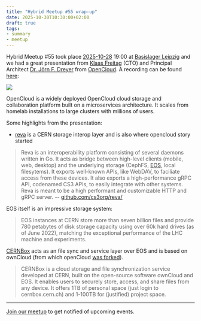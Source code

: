 ```yaml
---
title: "Hybrid Meetup #55 wrap-up"
date: 2025-10-30T10:30:00+02:00
draft: true
tags:
- summary
- meetup
---
```


Hybrid Meetup #55 took place
[2025-10-28](https://www.meetup.com/de-de/leipzig-golang/events/305626267) 19:00 at
[Basislager Leipzig](https://basislager.co) and we had a great presentation from
[Klaas Freitag](https://www.linkedin.com/in/klaasf/) (CTO) and Principal Architect
[Dr. Jörn F. Dreyer](https://www.xing.com/profile/Joern_Dreyer) from
[OpenCloud](https://opencloud.eu). A recording can be found [here](https://youtu.be/DChn7mZuiIA):

![](screenshot-2025-10-30-134510-leipzig-gophers-55-opencloud-youtube.png)

OpenCloud is a widely deployed OpenCloud cloud storage and collaboration
platform built on a microservices architecture. It scales from homelab
installations to large clusters with millions of users.

Some highlights from the presentation:

* [reva](https://reva.link/) is a CERN storage interop layer and is also where opencloud story started

> Reva is an interoperability platform consisting of several daemons written in
> Go. It acts as bridge between high-level clients (mobile, web, desktop) and
> the underlying storage (CephFS,
> [EOS](https://eos-docs.web.cern.ch/diopside/introduction/index.html), local
> filesytems). It exports well-known APIs, like WebDAV, to faciliate access
> from these devices. It also exports a high-performance gRPC API, codenamed
> CS3 APIs, to easily integrate with other systems. Reva is meant to be a high
> performant and customizable HTTP and gRPC server. --
> [github.com/cs3org/reva/](https://github.com/cs3org/reva/)

EOS itself is an impressive storage system:

> EOS instances at CERN store more than seven billion files and provide 780
> petabytes of disk storage capacity using over 60k hard drives (as of June
> 2022), matching the exceptional performance of the LHC machine and
> experiments.

[CERNBox](https://cern.service-now.com/service-portal?id=service_element&name=CERNBox-Service) acts as an file sync and service layer over EOS and is based on
ownCloud (from which openCloud [was
forked](https://www.linux-magazin.de/artikel/opencloud-forkt-owncloud-neue-wendung-bei-den-freien-speichercloud-versionen/)).

> CERNBox is a cloud storage and file synchronization service developed at
> CERN, built on the open-source software ownCloud and EOS. It enables users to
> securely store, access, and share files from any device. It offers 1TB of
> personal space (just login to cernbox.cern.ch) and 1-100TB for (justified)
> project space.



----

[Join our meetup](https://www.meetup.com/de-DE/leipzig-golang/) to get notified of upcoming events.
